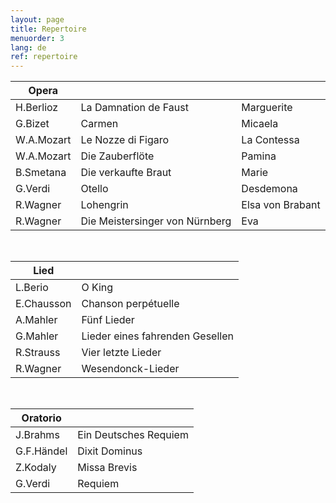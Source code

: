 ```yaml
---
layout: page
title: Repertoire
menuorder: 3
lang: de
ref: repertoire
---
```



|Opera | | |
| -------- | ----- | ---- |
| H.Berlioz | La Damnation de Faust | Marguerite |
| G.Bizet | Carmen | Micaela |
| W.A.Mozart | Le Nozze di Figaro | La Contessa |
| W.A.Mozart | Die Zauberflöte | Pamina |
| B.Smetana | Die verkaufte Braut | Marie |
| G.Verdi | Otello | Desdemona |
| R.Wagner | Lohengrin | Elsa von Brabant |
| R.Wagner | Die Meistersinger von Nürnberg | Eva |

&nbsp;

| Lied| | 
| -------- | ----- |
| L.Berio | O King |
| E.Chausson | Chanson perpétuelle |
| A.Mahler | Fünf Lieder |
| G.Mahler | Lieder eines fahrenden Gesellen |
| R.Strauss | Vier letzte Lieder |
| R.Wagner | Wesendonck-Lieder |

&nbsp;

| Oratorio| | 
| -------- | ----- |
| J.Brahms | Ein Deutsches Requiem |
| G.F.Händel | Dixit Dominus |
| Z.Kodaly| Missa Brevis |
| G.Verdi | Requiem |

